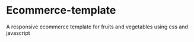 # Ecommerce-template
A responsive ecommerce template for fruits and vegetables using css and javascript
